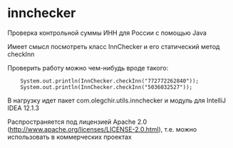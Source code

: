 innchecker
==========

Проверка контрольной суммы ИНН для России с помощью Java

Имеет смысл посмотреть класс InnChecker и его статический метод checkInn

Проверить работу можно чем-нибудь вроде такого:

        System.out.println(InnChecker.checkInn("772772262840"));
        System.out.println(InnChecker.checkInn("5036032527"));

В нагрузку идет пакет com.olegchir.utils.innchecker и модуль для IntelliJ IDEA 12.1.3

Распространяется под лицензией Apache 2.0 (http://www.apache.org/licenses/LICENSE-2.0.html), т.е. можно использовать в коммерческих проектах